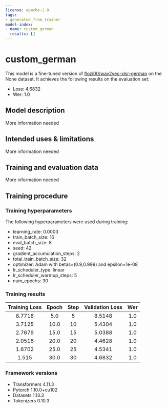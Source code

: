 ```yaml
---
license: apache-2.0
tags:
- generated_from_trainer
model-index:
- name: custom_german
  results: []
---
```


<!-- This model card has been generated automatically according to the information the Trainer had access to. You
should probably proofread and complete it, then remove this comment. -->

# custom_german

This model is a fine-tuned version of [flozi00/wav2vec-xlsr-german](https://huggingface.co/flozi00/wav2vec-xlsr-german) on the None dataset.
It achieves the following results on the evaluation set:
- Loss: 4.6832
- Wer: 1.0

## Model description

More information needed

## Intended uses & limitations

More information needed

## Training and evaluation data

More information needed

## Training procedure

### Training hyperparameters

The following hyperparameters were used during training:
- learning_rate: 0.0003
- train_batch_size: 16
- eval_batch_size: 8
- seed: 42
- gradient_accumulation_steps: 2
- total_train_batch_size: 32
- optimizer: Adam with betas=(0.9,0.999) and epsilon=1e-08
- lr_scheduler_type: linear
- lr_scheduler_warmup_steps: 5
- num_epochs: 30

### Training results

| Training Loss | Epoch | Step | Validation Loss | Wer |
|:-------------:|:-----:|:----:|:---------------:|:---:|
| 8.7718        | 5.0   | 5    | 8.5148          | 1.0 |
| 3.7125        | 10.0  | 10   | 5.4304          | 1.0 |
| 2.7679        | 15.0  | 15   | 5.0388          | 1.0 |
| 2.0516        | 20.0  | 20   | 4.4628          | 1.0 |
| 1.6702        | 25.0  | 25   | 4.5341          | 1.0 |
| 1.515         | 30.0  | 30   | 4.6832          | 1.0 |


### Framework versions

- Transformers 4.11.3
- Pytorch 1.10.0+cu102
- Datasets 1.13.3
- Tokenizers 0.10.3
